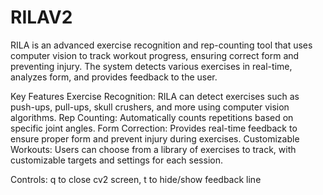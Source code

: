 # RILAV2

RILA is an advanced exercise recognition and rep-counting tool that uses computer vision to track workout progress, ensuring correct form and preventing injury. The system detects various exercises in real-time, analyzes form, and provides feedback to the user.

Key Features
Exercise Recognition: RILA can detect exercises such as push-ups, pull-ups, skull crushers, and more using computer vision algorithms.
Rep Counting: Automatically counts repetitions based on specific joint angles.
Form Correction: Provides real-time feedback to ensure proper form and prevent injury during exercises.
Customizable Workouts: Users can choose from a library of exercises to track, with customizable targets and settings for each session.

Controls: q to close cv2 screen, t to hide/show feedback line
